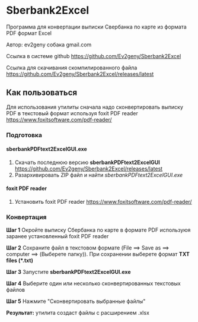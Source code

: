 # Sberbank2Excel

Программа для конвертации выписки Свербанка по карте из формата PDF  формат Excel

Автор: ev2geny собака gmail.com

Ссылка в системе github https://github.com/Ev2geny/Sberbank2Excel

Ссылка для скачивания скомпилированного файла https://github.com/Ev2geny/Sberbank2Excel/releases/latest

## Как пользоваться

Для использования утилиты сначала надо сконвертировать выписку PDF в текстовый формат используя foxit PDF reader  https://www.foxitsoftware.com/pdf-reader/

### Подготовка
#### sberbankPDFtext2ExcelGUI.exe

1. Скачать последнюю версию  **sberbankPDFtext2ExcelGUI** https://github.com/Ev2geny/Sberbank2Excel/releases/latest 
2. Разархивировать ZIP файл и найти *sberbankPDFtext2ExcelGUI.exe*

#### foxit PDF reader
1. Установить foxit PDF reader  https://www.foxitsoftware.com/pdf-reader/

### Конвертация 

**Шаг 1** Окройте выписку Сбербанка по карте в формате PDF используюя заранее установленный foxit PDF reader

**Шаг 2** Сохраните файл в текстовом формате (File ==> Save as ==> computer ==> (Выберете папку)). При сохранении выберете формат **TXT files (*.txt)**

**Шаг 3** Запустите **sberbankPDFtext2ExcelGUI.exe**

**Шаг 4** Выберите один или несколько сконвертированных текстовых файлов

**Шаг 5** Нажмите "Сконвертировать выбранные файлы"

**Результат:** утилита создаст файлы с расширением .xlsx 
